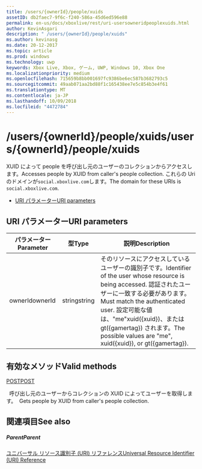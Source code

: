 ```yaml
---
title: /users/{ownerId}/people/xuids
assetID: db2faec7-9f6c-f240-586a-45d6ed596e88
permalink: en-us/docs/xboxlive/rest/uri-usersowneridpeoplexuids.html
author: KevinAsgari
description: " /users/{ownerId}/people/xuids"
ms.author: kevinasg
ms.date: 20-12-2017
ms.topic: article
ms.prod: windows
ms.technology: uwp
keywords: Xbox Live, Xbox, ゲーム, UWP, Windows 10, Xbox One
ms.localizationpriority: medium
ms.openlocfilehash: 715659b8bb001697fc9386be6ec587b3682793c5
ms.sourcegitcommit: 49aab071aa2bd88f1c165438ee7e5c854b3e4f61
ms.translationtype: MT
ms.contentlocale: ja-JP
ms.lasthandoff: 10/09/2018
ms.locfileid: "4472784"
---
```

# <a name="usersowneridpeoplexuids"></a><span data-ttu-id="59b15-104">/users/{ownerId}/people/xuids</span><span class="sxs-lookup"><span data-stu-id="59b15-104">/users/{ownerId}/people/xuids</span></span>
<span data-ttu-id="59b15-105">XUID によって people を呼び出し元のユーザーのコレクションからアクセスします。</span><span class="sxs-lookup"><span data-stu-id="59b15-105">Accesses people by XUID from caller's people collection.</span></span> <span data-ttu-id="59b15-106">これらの Uri のドメインが`social.xboxlive.com`します。</span><span class="sxs-lookup"><span data-stu-id="59b15-106">The domain for these URIs is `social.xboxlive.com`.</span></span>
 
  * [<span data-ttu-id="59b15-107">URI パラメーター</span><span class="sxs-lookup"><span data-stu-id="59b15-107">URI parameters</span></span>](#ID4EV)
 
<a id="ID4EV"></a>

 
## <a name="uri-parameters"></a><span data-ttu-id="59b15-108">URI パラメーター</span><span class="sxs-lookup"><span data-stu-id="59b15-108">URI parameters</span></span>
 
| <span data-ttu-id="59b15-109">パラメーター</span><span class="sxs-lookup"><span data-stu-id="59b15-109">Parameter</span></span>| <span data-ttu-id="59b15-110">型</span><span class="sxs-lookup"><span data-stu-id="59b15-110">Type</span></span>| <span data-ttu-id="59b15-111">説明</span><span class="sxs-lookup"><span data-stu-id="59b15-111">Description</span></span>| 
| --- | --- | --- | 
| <span data-ttu-id="59b15-112">ownerId</span><span class="sxs-lookup"><span data-stu-id="59b15-112">ownerId</span></span>| <span data-ttu-id="59b15-113">string</span><span class="sxs-lookup"><span data-stu-id="59b15-113">string</span></span>| <span data-ttu-id="59b15-114">そのリソースにアクセスしているユーザーの識別子です。</span><span class="sxs-lookup"><span data-stu-id="59b15-114">Identifier of the user whose resource is being accessed.</span></span> <span data-ttu-id="59b15-115">認証されたユーザーに一致する必要があります。</span><span class="sxs-lookup"><span data-stu-id="59b15-115">Must match the authenticated user.</span></span> <span data-ttu-id="59b15-116">設定可能な値は、"me"xuid({xuid})、または gt({gamertag}) されます。</span><span class="sxs-lookup"><span data-stu-id="59b15-116">The possible values are "me", xuid({xuid}), or gt({gamertag}).</span></span>| 
  
<a id="ID4EOB"></a>

 
## <a name="valid-methods"></a><span data-ttu-id="59b15-117">有効なメソッド</span><span class="sxs-lookup"><span data-stu-id="59b15-117">Valid methods</span></span>

[<span data-ttu-id="59b15-118">POST</span><span class="sxs-lookup"><span data-stu-id="59b15-118">POST</span></span>](uri-usersowneridpeoplexuidspost.md)

<span data-ttu-id="59b15-119">&nbsp;&nbsp;呼び出し元のユーザーからコレクションの XUID によってユーザーを取得します。</span><span class="sxs-lookup"><span data-stu-id="59b15-119">&nbsp;&nbsp;Gets people by XUID from caller's people collection.</span></span>
 
<a id="ID4EYB"></a>

 
## <a name="see-also"></a><span data-ttu-id="59b15-120">関連項目</span><span class="sxs-lookup"><span data-stu-id="59b15-120">See also</span></span>
 
<a id="ID4E1B"></a>

 
##### <a name="parent"></a><span data-ttu-id="59b15-121">Parent</span><span class="sxs-lookup"><span data-stu-id="59b15-121">Parent</span></span> 

[<span data-ttu-id="59b15-122">ユニバーサル リソース識別子 (URI) リファレンス</span><span class="sxs-lookup"><span data-stu-id="59b15-122">Universal Resource Identifier (URI) Reference</span></span>](../atoc-xboxlivews-reference-uris.md)

   